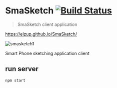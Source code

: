 # SmaSketch [![Build Status](https://travis-ci.org/elzup/SmaSketch.svg?branch=master)](https://travis-ci.org/elzup/SmaSketch)

> SmaSketch client application


https://elzup.github.io/SmaSketch/

![smasketch1](https://user-images.githubusercontent.com/2284908/32426715-a242e336-c2ff-11e7-9e14-4b4464657ab7.gif)

Smart Phone sketching application client

## run server

```
npm start
```
